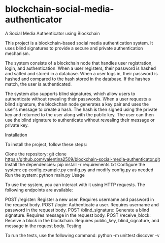 # blockchain-social-media-authenticator

A Social Media Authenticator using Blockchain

This project is a blockchain-based social media authentication system. It uses blind signatures to provide a secure and private authentication mechanism.

The system consists of a blockchain node that handles user registration, login, and authentication. When a user registers, their password is hashed and salted and stored in a database. When a user logs in, their password is hashed and compared to the hash stored in the database. If the hashes match, the user is authenticated.

The system also supports blind signatures, which allow users to authenticate without revealing their passwords. When a user requests a blind signature, the blockchain node generates a key pair and uses the user's message to create a hash. The hash is then signed using the private key and returned to the user along with the public key. The user can then use the blind signature to authenticate without revealing their message or private key.

Installation

To install the project, follow these steps:

Clone the repository: git clone https://github.com/valentina2509/blockchain-social-media-authenticator.git
Install the dependencies: pip install -r requirements.txt
Configure the system: cp config.example.py config.py and modify config.py as needed
Run the system: python main.py
Usage

To use the system, you can interact with it using HTTP requests. The following endpoints are available:

POST /register: Register a new user. Requires username and password in the request body.
POST /login: Authenticate a user. Requires username and password in the request body.
POST /blind_signature: Generate a blind signature. Requires message in the request body.
POST /receive_block: Receive a block in the blockchain. Requires public_key, blind_signature, and message in the request body.
Testing

To run the tests, use the following command: python -m unittest discover -v

